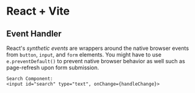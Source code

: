 # React + Vite

## Event Handler
React's *synthetic events* are wrappers around the native browser events from `button`, `input`, and `form` elements. You might have to use `e.preventDefault()` to prevent native browser behavior as well such as page-refresh upon form submission.

```
Search Component:
<input id="search" type="text", onChange={handleChange}>
```



